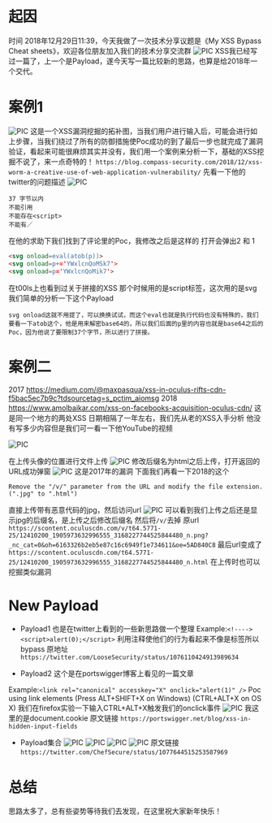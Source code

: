 #	起因
时间 2018年12月29日11:39，今天我做了一次技术分享议题是《My XSS Bypass Cheat sheets》，欢迎各位朋友加入我们的技术分享交流群
![PIC](http://c1h2e1.oss-cn-qingdao.aliyuncs.com/qrcode.jpg)
XSS我已经写过一篇了，上一个是Payload，遂今天写一篇比较新的思路，也算是给2018年一个交代。

#	案例1
![PIC](https://c1h2e1.oss-cn-qingdao.aliyuncs.com/image/xss/xss1/xss-2.png)
这是一个XSS漏洞挖掘的拓补图，当我们用户进行输入后，可能会进行如上步骤，当我们绕过了所有的防御措施使Poc成功的到了最后一步也就完成了漏洞验证，看起来可能很麻烦其实并没有，我们用一个案例来分析一下，基础的XSS挖掘不说了，来一点奇特的！
`https://blog.compass-security.com/2018/12/xss-worm-a-creative-use-of-web-application-vulnerability/`
先看一下他的twitter的问题描述
![PIC](https://c1h2e1.oss-cn-qingdao.aliyuncs.com/image/xss/xss1/xss-3.png)

```
37 字节以内
不能引用
不能存在<script>
不能有／
```
在他的求助下我们找到了评论里的Poc，我修改之后是这样的 打开会弹出2 和 1
```html
<svg onload=eval(atob(p))>
<svg onload=p+='YWxlcnQoMSk7'>
<svg onload=p='YWxlcnQoMik7'>
```
在t00ls上也看到过关于拼接的XSS 那个时候用的是script标签，这次用的是svg
我们简单的分析一下这个Payload
```
svg onload这就不用提了，可以换换试试，而这个eval也就是执行代码也没有特殊的，我们要看一下atob这个，他是用来解密base64的，所以我们后面的p里的内容也就是base64之后的Poc，因为他说了要限制37个字节，所以进行了拼接。
```
# 案例二
2017
https://medium.com/@maxpasqua/xss-in-oculus-rifts-cdn-f5bac5ec7b9c?tdsourcetag=s_pctim_aiomsg
2018
https://www.amolbaikar.com/xss-on-facebooks-acquisition-oculus-cdn/
这是同一个地方的两处XSS 日期相隔了一年左右，我们先从老的XSS入手分析
他没有写多少内容但是我们可一看一下他YouTube的视频

![PIC](https://c1h2e1.oss-cn-qingdao.aliyuncs.com/image/xss/xss1/xss-4.png)

在上传头像的位置进行文件上传
![PIC](https://c1h2e1.oss-cn-qingdao.aliyuncs.com/image/xss/xss1/xss-5.png)
修改后缀名为html之后上传，打开返回的URL成功弹窗
![PIC](https://c1h2e1.oss-cn-qingdao.aliyuncs.com/image/xss/xss1/xss-6.png)
这是2017年的漏洞
下面我们再看一下2018的这个
```
Remove the "/v/" parameter from the URL and modify the file extension. (".jpg" to ".html")
```
直接上传带有恶意代码的jpg，然后访问url
![PIC](https://c1h2e1.oss-cn-qingdao.aliyuncs.com/image/xss/xss1/xss-7.png)
可以看到我们上传之后还是显示jpg的后缀名，是上传之后修改后缀名
然后将`/v/`去掉
原url
`https://scontent.oculuscdn.com/v/t64.5771-25/12410200_1905973632996555_3168227744525844480_n.png?_nc_cat=0&oh=6163326b2eb5e87c16c6949f1e734611&oe=5AD840C8`
最后url变成了
`https://scontent.oculuscdn.com/t64.5771-25/12410200_1905973632996555_3168227744525844480_n.html`
在上传时也可以挖掘类似漏洞

# New Payload
- Payload1
也是在twitter上看到的一些新思路做一个整理
Example:`<!----><script>alert(0);</script>`
利用注释使他们的行为看起来不像是标签所以bypass 原地址
`https://twitter.com/LooseSecurity/status/1076110424913989634`

- Payload2
这个是在portswigger博客上看见的一篇文章

Example:`<link rel="canonical" accesskey="X" onclick="alert(1)" />`
Poc using link elements (Press ALT+SHIFT+X on Windows) (CTRL+ALT+X on OS X)
我们在firefox实验一下输入CTRL+ALT+X触发我们的onclick事件
![PIC](https://c1h2e1.oss-cn-qingdao.aliyuncs.com/image/xss/xss1/xss-8.png)
我这里的是document.cookie
原文链接
`https://portswigger.net/blog/xss-in-hidden-input-fields`
- Payload集合
![PIC](http://c1h2e1.oss-cn-qingdao.aliyuncs.com/image/xss/xss1/payload1.jpg)
![PIC](http://c1h2e1.oss-cn-qingdao.aliyuncs.com/image/xss/xss1/payload2.jpg)
![PIC](http://c1h2e1.oss-cn-qingdao.aliyuncs.com/image/xss/xss1/payload3.jpg)
![PIC](http://c1h2e1.oss-cn-qingdao.aliyuncs.com/image/xss/xss1/payload4.jpg)
原文链接
`https://twitter.com/ChefSecure/status/1077644515253587969`


# 总结
思路太多了，总有些姿势等待我们去发现，在这里祝大家新年快乐！
